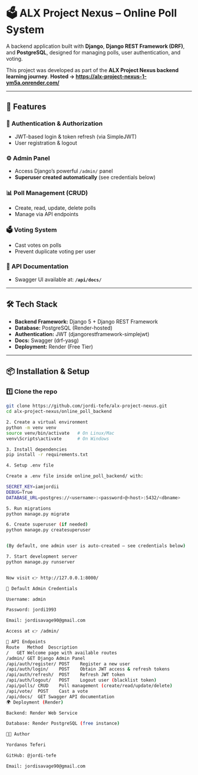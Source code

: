 # 🗳️ ALX Project Nexus – Online Poll System

A backend application built with **Django**, **Django REST Framework (DRF)**, and **PostgreSQL**, designed for managing polls, user authentication, and voting.  

This project was developed as part of the **ALX Project Nexus backend learning journey**.
**Hosted -> https://alx-project-nexus-1-ym5a.onrender.com/**

---

## 🚀 Features

### 🔐 Authentication & Authorization
- JWT-based login & token refresh (via SimpleJWT)  
- User registration & logout  

### ⚙️ Admin Panel
- Access Django’s powerful `/admin/` panel  
- **Superuser created automatically** (see credentials below)  

### 📊 Poll Management (CRUD)
- Create, read, update, delete polls  
- Manage via API endpoints  

### 🗳️ Voting System
- Cast votes on polls  
- Prevent duplicate voting per user  

### 📖 API Documentation
- Swagger UI available at: **`/api/docs/`**

---

## 🛠️ Tech Stack
- **Backend Framework:** Django 5 + Django REST Framework  
- **Database:** PostgreSQL (Render-hosted)  
- **Authentication:** JWT (djangorestframework-simplejwt)  
- **Docs:** Swagger (drf-yasg)  
- **Deployment:** Render (Free Tier)  

---

## 📦 Installation & Setup

### 1️⃣ Clone the repo
```bash
git clone https://github.com/jordi-tefe/alx-project-nexus.git
cd alx-project-nexus/online_poll_backend

2. Create a virtual environment
python -m venv venv
source venv/bin/activate   # On Linux/Mac
venv\Scripts\activate      # On Windows

3. Install dependencies
pip install -r requirements.txt

4. Setup .env file

Create a .env file inside online_poll_backend/ with:

SECRET_KEY=iamjordii
DEBUG=True
DATABASE_URL=postgres://<username>:<password>@<host>:5432/<dbname>

5. Run migrations
python manage.py migrate

6. Create superuser (if needed)
python manage.py createsuperuser


(By default, one admin user is auto-created — see credentials below)

7. Start development server
python manage.py runserver


Now visit 👉 http://127.0.0.1:8000/

🔑 Default Admin Credentials

Username: admin

Password: jordi1993

Email: jordisavage90@gmail.com

Access at 👉 /admin/

📡 API Endpoints
Route	Method	Description
/	GET	Welcome page with available routes
/admin/	GET	Django Admin Panel
/api/auth/register/	POST	Register a new user
/api/auth/login/	POST	Obtain JWT access & refresh tokens
/api/auth/refresh/	POST	Refresh JWT token
/api/auth/logout/	POST	Logout user (blacklist token)
/api/polls/	CRUD	Poll management (create/read/update/delete)
/api/vote/	POST	Cast a vote
/api/docs/	GET	Swagger API documentation
🌍 Deployment (Render)

Backend: Render Web Service

Database: Render PostgreSQL (free instance)

🧑‍💻 Author

Yordanos Teferi

GitHub: @jordi-tefe

Email: jordisavage90@gmail.com
